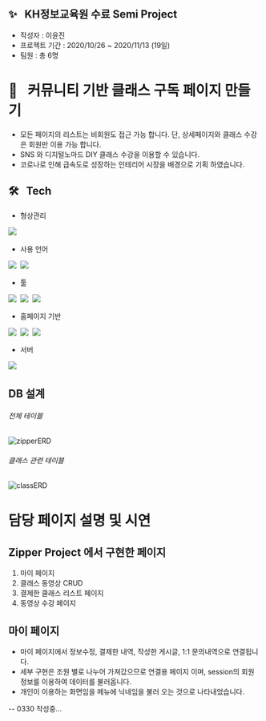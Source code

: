 ## ✨ &nbsp; KH정보교육원 수료 Semi Project
* 작성자 : 이윤진
* 프로젝트 기간 : 2020/10/26 ~ 2020/11/13 (19일)
* 팀원 : 총 6명

# 🧩 &nbsp; 커뮤니티 기반 클래스 구독 페이지 만들기
* 모든 페이지의 리스트는 비회원도 접근 가능 합니다. 단, 상세페이지와 클래스 수강은 회원만 이용 가능 합니다.
* SNS 와 디지털노마드 DIY 클래스 수강을 이용할 수 있습니다.
* 코로나로 인해 급속도로 성장하는 인테리어 시장을 배경으로 기획 하였습니다.

## 🛠 &nbsp; Tech
* 형상관리

<img src="https://img.shields.io/badge/GitHub-181717?style=flat-square&logo=GitHub&logoColor=white"/>&nbsp;

* 사용 언어

<img src="https://img.shields.io/badge/Java-007396?style=flat-square&logo=Java&logoColor=white"/>&nbsp;
<img src="https://img.shields.io/badge/Javascript-F7DF1E?style=flat-square&logo=Javascript&logoColor=white"/>&nbsp;

* 툴

<img src="https://img.shields.io/badge/EclipseIDE-2C2255?style=flat-square&logo=EclipseIDE&logoColor=white"/>&nbsp;
<img src="https://img.shields.io/badge/OracleDB-F80000?style=flat-square&logo=Oracle&logoColor=white"/>&nbsp;
<img src="https://img.shields.io/badge/SQLdeveloper-F80000?style=flat-square&logo=Oracle&logoColor=white"/>&nbsp;

* 홈페이지 기반

<img src="https://img.shields.io/badge/JSP-007396?style=flat-square&logo=java&logoColor=white"/>&nbsp;
<img src="https://img.shields.io/badge/HTML5-E34F26?style=flat-square&logo=HTML5&logoColor=white"/>&nbsp;
<img src="https://img.shields.io/badge/CSS-1572B6?style=flat-square&logo=css3&logoColor=white"/>&nbsp;

* 서버

<img src="https://img.shields.io/badge/Tomcat-F8DC75?style=flat-square&logo=Apache-Tomcat&logoColor=white"/>&nbsp;

## DB 설계

###### 전체 테이블
![zipperERD](https://user-images.githubusercontent.com/69615639/112868788-6920a100-90f7-11eb-83da-812fa9ee73be.png)

###### 클래스 관련 테이블
![classERD](https://user-images.githubusercontent.com/69615639/112869239-e3e9bc00-90f7-11eb-80a5-175bfe02c2e4.png)

# 담당 페이지 설명 및 시연

## Zipper Project 에서 구현한 페이지
1. 마이 페이지
2. 클래스 동영상 CRUD
3. 결제한 클래스 리스트 페이지
4. 동영상 수강 페이지

## 마이 페이지
* 마이 페이지에서 정보수정, 결제한 내역, 작성한 게시글, 1:1 문의내역으로 연결됩니다.
* 세부 구현은 조원 별로 나누어 가져갔으므로 연결용 페이지 이며, session의 회원 정보를 이용하여 데이터를 불러옵니다.
* 개인이 이용하는 화면임을 메뉴에 닉네임을 불러 오는 것으로 나타내었습니다.

-- 0330 작성중...
